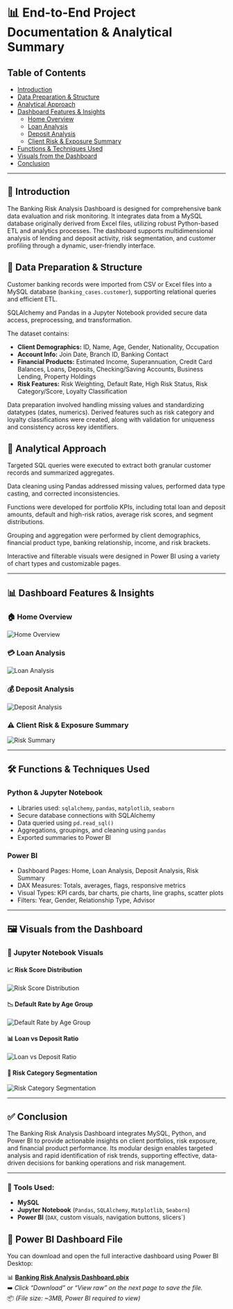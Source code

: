 # 📊 End-to-End Project Documentation & Analytical Summary

## Table of Contents
- [Introduction](#introduction)  
- [Data Preparation & Structure](#data-preparation--structure)  
- [Analytical Approach](#analytical-approach)  
- [Dashboard Features & Insights](#dashboard-features--insights)  
  - [Home Overview](#home-overview)  
  - [Loan Analysis](#loan-analysis)  
  - [Deposit Analysis](#deposit-analysis)  
  - [Client Risk & Exposure Summary](#client-risk--exposure-summary)  
- [Functions & Techniques Used](#functions--techniques-used)  
- [Visuals from the Dashboard](#visuals-from-the-dashboard)  
- [Conclusion](#conclusion)  

---

## 📌 Introduction
The Banking Risk Analysis Dashboard is designed for comprehensive bank data evaluation and risk monitoring. It integrates data from a MySQL database originally derived from Excel files, utilizing robust Python-based ETL and analytics processes. The dashboard supports multidimensional analysis of lending and deposit activity, risk segmentation, and customer profiling through a dynamic, user-friendly interface.

## 🧱 Data Preparation & Structure
Customer banking records were imported from CSV or Excel files into a MySQL database (`banking_cases.customer`), supporting relational queries and efficient ETL.

SQLAlchemy and Pandas in a Jupyter Notebook provided secure data access, preprocessing, and transformation.

The dataset contains:

- **Client Demographics:** ID, Name, Age, Gender, Nationality, Occupation  
- **Account Info:** Join Date, Branch ID, Banking Contact  
- **Financial Products:** Estimated Income, Superannuation, Credit Card Balances, Loans, Deposits, Checking/Saving Accounts, Business Lending, Property Holdings  
- **Risk Features:** Risk Weighting, Default Rate, High Risk Status, Risk Category/Score, Loyalty Classification  

Data preparation involved handling missing values and standardizing datatypes (dates, numerics). Derived features such as risk category and loyalty classifications were created, along with validation for uniqueness and consistency across key identifiers.

## 🧠 Analytical Approach
Targeted SQL queries were executed to extract both granular customer records and summarized aggregates.

Data cleaning using Pandas addressed missing values, performed data type casting, and corrected inconsistencies.

Functions were developed for portfolio KPIs, including total loan and deposit amounts, default and high-risk ratios, average risk scores, and segment distributions.

Grouping and aggregation were performed by client demographics, financial product type, banking relationship, income, and risk brackets.

Interactive and filterable visuals were designed in Power BI using a variety of chart types and customizable pages.

---

## 📊 Dashboard Features & Insights

### 🏠 Home Overview
![Home Overview](images/Home%20Overview.png)

### 💳 Loan Analysis
![Loan Analysis](images/Loan%20Analysis.png)

### 💰 Deposit Analysis
![Deposit Analysis](images/Deposit%20Analysis.png)

### ⚠️ Client Risk & Exposure Summary
![Risk Summary](images/Risk%20Summary.png)

---

## 🛠️ Functions & Techniques Used

### Python & Jupyter Notebook
- Libraries used: `sqlalchemy`, `pandas`, `matplotlib`, `seaborn`  
- Secure database connections with SQLAlchemy  
- Data queried using `pd.read_sql()`  
- Aggregations, groupings, and cleaning using `pandas`  
- Exported summaries to Power BI

### Power BI
- Dashboard Pages: Home, Loan Analysis, Deposit Analysis, Risk Summary  
- DAX Measures: Totals, averages, flags, responsive metrics  
- Visual Types: KPI cards, bar charts, pie charts, line graphs, scatter plots  
- Filters: Year, Gender, Relationship Type, Advisor

---

## 🖼️ Visuals from the Dashboard

### 📌 Jupyter Notebook Visuals

#### 📈 Risk Score Distribution
![Risk Score Distribution](images/Risk%20Score%20Distribution.png)

#### 📉 Default Rate by Age Group
![Default Rate by Age Group](images/Default%20Rate%20by%20Age%20Group.png)

#### 📊 Loan vs Deposit Ratio
![Loan vs Deposit Ratio](images/Loan%20vs%20Deposit%20Ratio.png)

#### 🧮 Risk Category Segmentation
![Risk Category Segmentation](images/Risk%20Category%20Segmentation.png)

---

## ✅ Conclusion
The Banking Risk Analysis Dashboard integrates MySQL, Python, and Power BI to provide actionable insights on client portfolios, risk exposure, and financial product performance. Its modular design enables targeted analysis and rapid identification of risk trends, supporting effective, data-driven decisions for banking operations and risk management.

---

### 🧰 Tools Used:
- **MySQL**  
- **Jupyter Notebook** (`Pandas`, `SQLAlchemy`, `Matplotlib`, `Seaborn`)  
- **Power BI** (`DAX`, custom visuals, navigation buttons, slicers`)


## 📁 Power BI Dashboard File

You can download and open the full interactive dashboard using Power BI Desktop:

📊 **[Banking Risk Analysis Dashboard.pbix](./Banking%20Risk%20Analysis%20Dashboard.pbix)**  
➡️ *Click “Download” or “View raw” on the next page to save the file.*  
📦 _(File size: ~3MB, Power BI required to view)_
